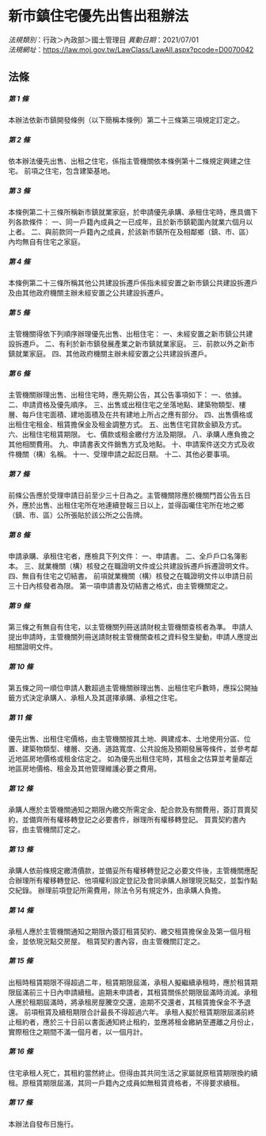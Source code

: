 # 新市鎮住宅優先出售出租辦法

*法規類別*：行政＞內政部＞國土管理目
*異動日期*：2021/07/01  
*法規網址*：https://law.moj.gov.tw/LawClass/LawAll.aspx?pcode=D0070042



## 法條
##### 第 1 條
本辦法依新市鎮開發條例（以下簡稱本條例）第二十三條第三項規定訂定之。

##### 第 2 條
依本辦法優先出售、出租之住宅，係指主管機關依本條例第十二條規定興建之住宅。
前項之住宅，包含建築基地。

##### 第 3 條
本條例第二十三條所稱新市鎮就業家庭，於申請優先承購、承租住宅時，應具備下列各款條件：
一、同一戶籍內成員之一已成年，且於新市鎮範圍內就業六個月以上者。
二、與前款同一戶籍內之成員，於該新市鎮所在及相鄰鄉（鎮、市、區）內均無自有住宅之家庭。

##### 第 4 條
本條例第二十三條所稱其他公共建設拆遷戶係指未經安置之新市鎮公共建設拆遷戶及由其他政府機關主辦未經安置之公共建設拆遷戶。

##### 第 5 條
主管機關得依下列順序辦理優先出售、出租住宅：
一、未經安置之新市鎮公共建設拆遷戶。
二、有利於新市鎮發展產業之新市鎮就業家庭。
三、前款以外之新市鎮就業家庭。
四、其他政府機關主辦未經安置之公共建設拆遷戶。

##### 第 6 條
主管機關辦理出售、出租住宅時，應先期公告，其公告事項如下：
一、依據。
二、申請資格及優先順序。
三、出售或出租住宅之坐落地點、建築物類型、樓層、每戶住宅面積、建地面積及在共有建地上所占之應有部分。
四、出售價格或出租住宅租金、租賃擔保金及租金調整方式。
五、出售住宅貸款金額及方式。
六、出租住宅租賃期限。
七、價款或租金繳付方法及期限。
八、承購人應負擔之其他相關費用。
九、申請書表文件銷售方式及地點。
十、申請案件送交方式及收件機關（構）名稱。
十一、受理申請之起訖日期。
十二、其他必要事項。

##### 第 7 條
前條公告應於受理申請日前至少三十日為之。主管機關除應於機關門首公告五日外，應於出售、出租住宅所在地連續登報三日以上，並得函囑住宅所在地之鄉（鎮、市、區）公所張貼於該公所之公告牌。

##### 第 8 條
申請承購、承租住宅者，應檢具下列文件：
一、申請書。
二、全戶戶口名簿影本。
三、就業機關（構）核發之在職證明文件或公共建設拆遷戶拆遷證明文件。
四、無自有住宅之切結書。
前項就業機關（構）核發之在職證明文件以申請日前三十日內核發者為限。
第一項申請書及切結書之格式，由主管機關定之。

##### 第 9 條
第三條之有無自有住宅，以主管機關列冊送請財稅主管機關查核者為準。
申請人提出申請時，主管機關列冊送請財稅主管機關查核之資料發生變動，申請人應提出相關證明文件。

##### 第 10 條
第五條之同一順位申請人數超過主管機關辦理出售、出租住宅戶數時，應採公開抽籤方式決定承購人、承租人及其選擇承購、承租之住宅。

##### 第 11 條
優先出售、出租住宅價格，由主管機關按其土地、興建成本、土地使用分區、位置、建築物類型、樓層、交通、道路寬度、公共設施及預期發展等條件，並參考鄰近地區房地價格或租金估定之。
如為優先出租住宅時，其租金之估算並考量鄰近地區房地價格、租金及其他管理維護必要之費用。

##### 第 12 條
承購人應於主管機關通知之期限內繳交所需定金、配合款及有關費用，簽訂買賣契約，並備齊所有權移轉登記之必要書件，辦理所有權移轉登記。
買賣契約書內容，由主管機關訂定之。

##### 第 13 條
承購人依前條規定繳清價款，並備妥所有權移轉登記之必要文件後，主管機關應配合辦理所有權移轉登記、他項權利設定登記及會同承購人辦理現況點交，並製作點交紀錄。
辦理前項登記所需費用，除法令另有規定外，由承購人負擔。

##### 第 14 條
承租人應於主管機關通知之期限內簽訂租賃契約、繳交租賃擔保金及第一個月租金，並依現況點交房屋。
租賃契約書內容，由主管機關訂定之。

##### 第 15 條
出租時租賃期限不得超過二年，租賃期限屆滿，承租人擬繼續承租時，應於租賃期限屆滿前三十日內申請續租。逾期未申請者，其租賃關係於期限屆滿時消滅。承租人應於租期屆滿時，將承租房屋騰空交還，逾期不交還者，其租賃擔保金不予退還。
前項租賃及續租期限合計最長不得超過六年。
承租人擬於租賃期限屆滿前終止租約者，應於三十日前以書面通知終止租約，並應將租金繳納至遷離之月份止，實際租住之期間不滿一個月者，以一個月計。

##### 第 16 條
住宅承租人死亡，其租約當然終止。但得由其共同生活之家屬就原租賃期限換約續租。原租賃期限屆滿，其同一戶籍內之成員如無租賃資格者，不得要求續租。

##### 第 17 條
本辦法自發布日施行。


